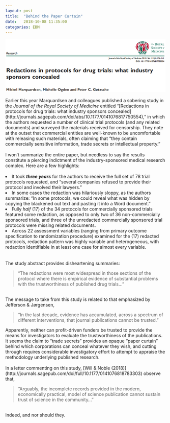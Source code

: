 ```yaml
---
layout: post
title:  "Behind the Paper Curtain"
date:   2018-10-08 11:35:00
categories: EBM
---
```


<img src="/images/MM et al 2018.png" align="center">
<br><br>
Earlier this year Marquardsen and colleagues published a sobering study in the <i>Journal of the Royal Society of Medicine</i> 
entitled “[Redactions in protocols for drug trials: 
what industry sponsors concealed](http://journals.sagepub.com/doi/abs/10.1177/0141076817750554),” in which the authors requested a number of clinical trial protocols (and any related 
documents) and surveyed the materials received for censorship. They note at the outset that commercial entities are 
well-known to be uncomfortable with releasing such materials, often claiming that “they contain commercially sensitive 
information, trade secrets or intellectual property.”
<br><br>
I won’t summarize the entire paper, but needless to say the results constitute a piercing indictment of the industry-sponsored 
medical research complex. Here are a few highlights:
<br><br>
<li>It took <b><i>three years</i></b> for the authors to receive the full set of 78 trial protocols requested, and 
“several companies refused to provide their protocol and involved their lawyers.”</li>
<li>In some cases the redaction was hilariously sloppy, as the authors summarize: “In some protocols, we could reveal 
what was hidden by copying the blackened out text and pasting it into a Word document.”</li>
<li>Fully <i>half</i> (17) of the 34 protocols for commercially sponsored trials featured some redaction, as opposed to 
only two of 36 non-commercially sponsored trials, and three of the unredacted commercially sponsored trial protocols were 
missing related documents.</li>
<li>Across 22 assessment variables (ranging from primary outcome specification to randomization procedure) examined for 
the (17) redacted protocols, redaction pattern was highly variable and heterogeneous, with redaction identifiable in at 
least one case for almost every variable.</li>
<br><br>
The study abstract provides disheartening summaries:
<br>
<blockquote>“The redactions were most widespread in those sections of the protocol where there is empirical evidence of 
substantial problems with the trustworthiness of published drug trials…”</blockquote>
<br>
The message to take from this study is related to that emphasized by Jefferson &amp; Jørgensen, 
<blockquote>“In the last decade, evidence 
has accumulated, across a spectrum of different interventions, that journal publications cannot be trusted.”</blockquote> Apparently, neither can profit-driven funders be trusted to provide the means for investigators to evaluate the trustworthiness of the publications. It seems the claim to “trade secrets” provides an opaque “paper curtain” behind which corporations can conceal whatever they wish, and cutting through requires considerable investigatory effort to attempt to appraise the methodology underlying published research.
<br><br>
In a letter commenting on this study, [Will &amp; Noble (2018)](http://journals.sagepub.com/doi/full/10.1177/0141076818783303) observe that, 
<br>
<blockquote>“Arguably, the incomplete records provided in the modern, economically practical, model of science publication 
cannot sustain trust of science in the community…”</blockquote>
<br>
Indeed, and nor should they.
